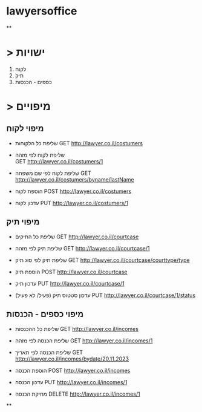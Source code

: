 # lawyersoffice




**

# > ישויות
1. לקוח
2. תיק
3. כספים - הכנסות

# > מיפויים

## מיפוי לקוח

 -  שליפת כל הלקוחות
 GET http://lawyer.co.il/costumers     

 - שליפת לקוח לפי מזהה           
 GET http://lawyer.co.il/costumers/1    
 
 - שליפת לקוח לפי שם משפחה
 GET http://lawyer.co.il/costumers/byname/lastName  
 
 -  הוספת לקוח
 POST http://lawyer.co.il/costumers  
 
 -  עדכון לקוח
 PUT http://lawyer.co.il/costumers/1

## מיפוי תיק

 -   שליפת כל התיקים
 GET http://lawyer.co.il/courtcase

 - שליפת תיק לפי מזהה
 GET http://lawyer.co.il/courtcase/1 
 
 - שליפת תיק לפי סוג תיק
 GET http://lawyer.co.il/courtcase/courttype/type 
 
 - הוספת תיק
 POST http://lawyer.co.il/courtcase 
  
 - עדכון תיק
 PUT http://lawyer.co.il/courtcase/1
  
 - עדכון סטטוס תיק (פעיל/ לא פעיל)
PUT http://lawyer.co.il/courtcase/1/status
 

## מיפוי כספים - הכנסות

 - שליפת כל ההכנסות
 GET http://lawyer.co.il/incomes
 
 - שליפת הכנסה לפי מזהה
 GET http://lawyer.co.il/incomes/1
 
 - שליפת הכנסה לפי תאריך
 GET http://lawyer.co.il/incomes/bydate/20.11.2023
 
 - הוספת הכנסה
 POST http://lawyer.co.il/incomes

 - עדכון הכנסה
  PUT http://lawyer.co.il/incomes/1

 - מחיקת הכנסה
  DELETE http://lawyer.co.il/incomes/1

 

**

